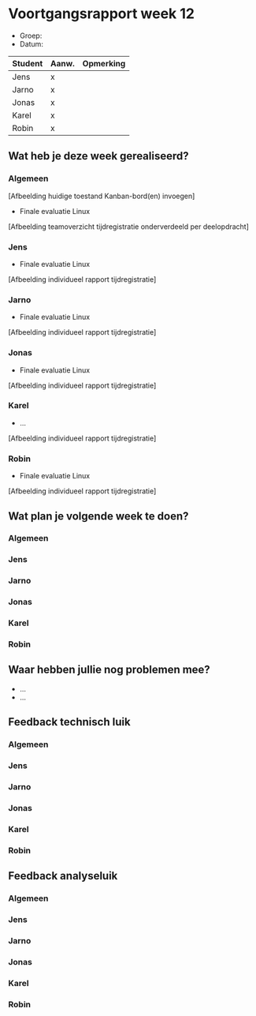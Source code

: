 # Voortgangsrapport week 12

* Groep:
* Datum:

| Student  | Aanw. | Opmerking |
| :---     | :---  | :---      |
| Jens |   x    |           |
| Jarno |   x    |           |
| Jonas |    x   |           |
| Karel |     x  |           |
| Robin |      x |           |

## Wat heb je deze week gerealiseerd?

### Algemeen

[Afbeelding huidige toestand Kanban-bord(en) invoegen]

* Finale evaluatie Linux

[Afbeelding teamoverzicht tijdregistratie onderverdeeld per deelopdracht]

### Jens

* Finale evaluatie Linux

[Afbeelding individueel rapport tijdregistratie]

### Jarno

* Finale evaluatie Linux

[Afbeelding individueel rapport tijdregistratie]

### Jonas

* Finale evaluatie Linux

[Afbeelding individueel rapport tijdregistratie]

### Karel

* ...

[Afbeelding individueel rapport tijdregistratie]

### Robin

* Finale evaluatie Linux

[Afbeelding individueel rapport tijdregistratie]


## Wat plan je volgende week te doen?

### Algemeen
### Jens
### Jarno
### Jonas
### Karel
### Robin


## Waar hebben jullie nog problemen mee?

* ...
* ...

## Feedback technisch luik

### Algemeen

### Jens
### Jarno
### Jonas
### Karel
### Robin

## Feedback analyseluik

### Algemeen

### Jens
### Jarno
### Jonas
### Karel
### Robin

